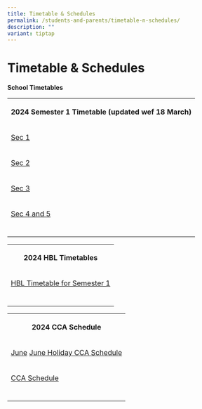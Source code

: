 ```yaml
---
title: Timetable & Schedules
permalink: /students-and-parents/timetable-n-schedules/
description: ""
variant: tiptap
---
```

<h1>Timetable &amp; Schedules</h1>
<p><strong>School Timetables</strong>
</p>
<p></p>
<table style="minWidth: 25px">
<colgroup>
<col>
</colgroup>
<tbody>
<tr>
<th rowspan="1" colspan="1">
<p>2024 Semester 1 Timetable (updated wef 18 March)</p>
</th>
</tr>
<tr>
<td rowspan="1" colspan="1">
<p><a href="/files/Timetable &amp; Schedules/2024 TT/2024_Sem_1_Sec_1_Class_Timetable.pdf" rel="noopener noreferrer nofollow" target="_blank">Sec 1</a>
</p>
</td>
</tr>
<tr>
<td rowspan="1" colspan="1">
<p><a href="/files/Timetable &amp; Schedules/2024 TT/2024_Sem_1_Sec_2_Class_Timetable.pdf" rel="noopener noreferrer nofollow" target="_blank">Sec 2</a>
</p>
</td>
</tr>
<tr>
<td rowspan="1" colspan="1">
<p><a href="/files/Timetable &amp; Schedules/2024 TT/2024_Sem_1_Sec_3_Class_Timetable.pdf" rel="noopener noreferrer nofollow" target="_blank">Sec 3</a>
</p>
</td>
</tr>
<tr>
<td rowspan="1" colspan="1">
<p><a href="/files/Timetable &amp; Schedules/2024 TT/2024_Sem_1_Sec_45_Class_Timetable.pdf" rel="noopener noreferrer nofollow" target="_blank">Sec 4 and 5</a>
</p>
</td>
</tr>
<tr>
<td rowspan="1" colspan="1">
<p></p>
</td>
</tr>
</tbody>
</table>
<p></p>
<table style="minWidth: 25px">
<colgroup>
<col>
</colgroup>
<tbody>
<tr>
<th rowspan="1" colspan="1">
<p><strong>2024 HBL Timetables</strong>
</p>
</th>
</tr>
<tr>
<td rowspan="1" colspan="1">
<p><a href="/files/Timetable &amp; Schedules/2024 TT/2024__HBL_Timetable_SEM1__final_.pdf" rel="noopener noreferrer nofollow" target="_blank">HBL Timetable for Semester 1</a>
</p>
</td>
</tr>
<tr>
<td rowspan="1" colspan="1">
<p></p>
</td>
</tr>
</tbody>
</table>
<p></p>
<table style="minWidth: 25px">
<colgroup>
<col>
</colgroup>
<tbody>
<tr>
<th rowspan="1" colspan="1">
<p>2024 CCA Schedule</p>
</th>
</tr>
<tr>
<td rowspan="1" colspan="1">
<p><a href="/files/Timetable &amp; Schedules/2024 TT/March_Hols_CCA_Schedule_2024.pdf" rel="noopener noreferrer nofollow" target="_blank">June</a> 
<a href="/files/Timetable &amp; Schedules/2024 TT/June_Hols_CCA_Schedule_2024.pdf" rel="noopener noreferrer nofollow" target="_blank">June Holiday CCA Schedule</a>
</p>
</td>
</tr>
<tr>
<td rowspan="1" colspan="1">
<p><a href="/files/Timetable &amp; Schedules/2024 TT/CCA_Schedule_2024_v2.pdf" rel="noopener noreferrer nofollow" target="_blank">CCA Schedule</a>
</p>
</td>
</tr>
<tr>
<td rowspan="1" colspan="1">
<p></p>
</td>
</tr>
</tbody>
</table>
<p></p>